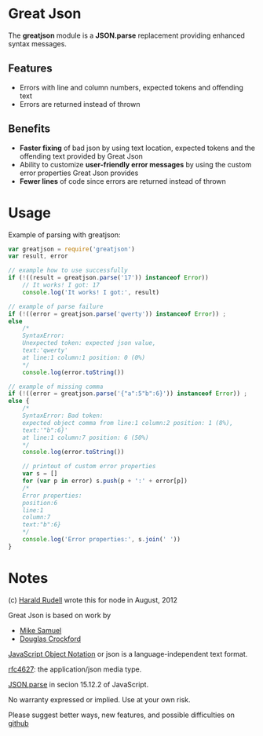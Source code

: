 # Great Json

The **greatjson** module is a **JSON.parse** replacement providing enhanced syntax messages.

## Features

* Errors with line and column numbers, expected tokens and offending text
* Errors are returned instead of thrown

## Benefits

* **Faster fixing** of bad json by using text location, expected tokens and the offending text provided by Great Json
* Ability to customize **user-friendly error messages** by using the custom error properties Great Json provides
* **Fewer lines** of code since errors are returned instead of thrown

# Usage

Example of parsing with greatjson:

```js
var greatjson = require('greatjson')
var result, error

// example how to use successfully
if (!((result = greatjson.parse('17')) instanceof Error))
	// It works! I got: 17
	console.log('It works! I got:', result)

// example of parse failure
if (!((error = greatjson.parse('qwerty')) instanceof Error)) ;
else
	/*
	SyntaxError:
	Unexpected token: expected json value,
	text:'qwerty'
	at line:1 column:1 position: 0 (0%)
	*/
	console.log(error.toString())

// example of missing comma
if (!((error = greatjson.parse('{"a":5"b":6}')) instanceof Error)) ;
else {
	/*
	SyntaxError: Bad token:
	expected object comma from line:1 column:2 position: 1 (8%),
	text:'"b":6}'
	at line:1 column:7 position: 6 (50%)
	*/
	console.log(error.toString())

	// printout of custom error properties
	var s = []
	for (var p in error) s.push(p + ':' + error[p])
	/*
	Error properties:
	position:6
	line:1
	column:7
	text:"b":6}
	*/
	console.log('Error properties:', s.join(' '))
}
```

# Notes

(c) [Harald Rudell](http://www.haraldrudell.com) wrote this for node in August, 2012

Great Json is based on work by

* [Mike Samuel](http://json-sans-eval.googlecode.com/)
* [Douglas Crockford](https://github.com/douglascrockford/JSON-js)

[JavaScript Object Notation](http://json.org/) or json is a language-independent text format.

[rfc4627](http://www.ietf.org/rfc/rfc4627): the application/json media type.

[JSON.parse](http://www.ecma-international.org/publications/files/ECMA-ST/Ecma-262.pdf#page=215) in secion 15.12.2 of JavaScript.

No warranty expressed or implied. Use at your own risk.

Please suggest better ways, new features, and possible difficulties on [github](https://github.com/haraldrudell/greatjson)